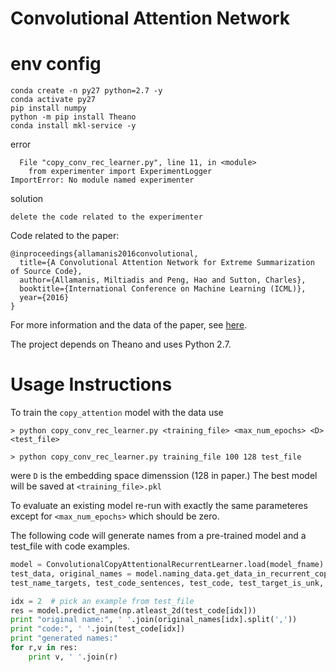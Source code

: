 Convolutional Attention Network
===============
# env config


    conda create -n py27 python=2.7 -y
    conda activate py27
    pip install numpy
    python -m pip install Theano
    conda install mkl-service -y


error

      File "copy_conv_rec_learner.py", line 11, in <module>
        from experimenter import ExperimentLogger
    ImportError: No module named experimenter

solution

   ```
   delete the code related to the experimenter
   ```

Code related to the paper:
```
@inproceedings{allamanis2016convolutional,
  title={A Convolutional Attention Network for Extreme Summarization of Source Code},
  author={Allamanis, Miltiadis and Peng, Hao and Sutton, Charles},
  booktitle={International Conference on Machine Learning (ICML)},
  year={2016}
}
```
For more information and the data of the paper, see [here](http://groups.inf.ed.ac.uk/cup/codeattention/).

The project depends on Theano and uses Python 2.7.

Usage Instructions
======
To train the `copy_attention` model with the data use
```
> python copy_conv_rec_learner.py <training_file> <max_num_epochs> <D> <test_file>
```

```
> python copy_conv_rec_learner.py training_file 100 128 test_file
```

were `D` is the embedding space dimenssion (128 in paper.)
The best model will be saved at `<training_file>.pkl`

To evaluate an existing model re-run with exactly the same parameteres except
for `<max_num_epochs>` which should be zero.

The following code will generate names from a pre-trained model and a test_file
with code examples.

```python
model = ConvolutionalCopyAttentionalRecurrentLearner.load(model_fname)
test_data, original_names = model.naming_data.get_data_in_recurrent_copy_convolution_format(test_file, model.padding_size)
test_name_targets, test_code_sentences, test_code, test_target_is_unk, test_copy_vectors = test_data

idx = 2  # pick an example from test_file
res = model.predict_name(np.atleast_2d(test_code[idx]))
print "original name:", ' '.join(original_names[idx].split(','))
print "code:", ' '.join(test_code[idx])
print "generated names:"
for r,v in res:
    print v, ' '.join(r)
```
